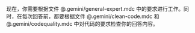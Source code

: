 现在，你需要根据文件 @.gemini/general-expert.mdc 中的要求进行工作。同时，在每次回答前，都要根据文件 @.gemini/clean-code.mdc 和 @.gemini/codequality.mdc 中对代码的要求检查你的回答内容。
